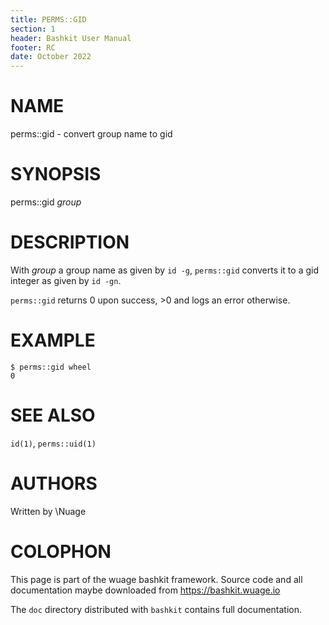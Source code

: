 ```yaml
---
title: PERMS::GID
section: 1
header: Bashkit User Manual
footer: RC
date: October 2022
---
```


# NAME

perms::gid - convert group name to gid

# SYNOPSIS

perms::gid *group*

# DESCRIPTION

With *group* a group name as given by `id -g`, `perms::gid` converts
it to a gid integer as given by `id -gn`.

`perms::gid` returns 0 upon success, >0 and logs an error otherwise.

# EXAMPLE

    $ perms::gid wheel
    0

# SEE ALSO

`id(1)`, `perms::uid(1)`

# AUTHORS
Written by \\Nuage

# COLOPHON
This page is part of the wuage bashkit framework. Source code and all
documentation maybe downloaded from <https://bashkit.wuage.io>

The `doc` directory distributed with `bashkit` contains full documentation.
